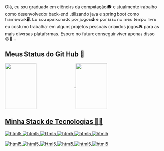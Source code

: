 Olá, eu sou graduado em ciências da computação🎓 e atualmente trabalho como desenvolvedor back-end utilizando java e spring boot como framework🖥️. Eu sou apaixonado por jogos🕹️ e por isso no meu tempo livre eu costumo trabalhar em alguns projetos pessoais criandos jogos🎮 para as mais diversas plataformas. Espero no futuro conseguir viver apenas disso 😄💭...

<h2>Meus Status do Git Hub 📖</h2>

<div>
<a href="https://github.com/anuraghazra/github-readme-stats">
<img width="45%" height="150em" align="center" src="https://github-readme-stats-ziqa.vercel.app/api?username=JonasGarciaGit&show_icons=true&theme=dracula" />
<img width="45%" height="150em" align="center" src="https://github-readme-stats-ziqa.vercel.app/api/top-langs/?username=JonasGarciaGit&layout=compact&theme=dracula" />
</div>

<h2>Minha Stack de Tecnologias 👨‍💻</h2>
<div style="display: inline_block">
  <img align="center" alt="html5" src="https://img.shields.io/badge/Java-ED8B00?style=for-the-badge&logo=java&logoColor=white" />
  <img align="center" alt="html5" src="https://img.shields.io/badge/C%23-239120?style=for-the-badge&logo=c-sharp&logoColor=white" />
  <img align="center" alt="html5" src="https://img.shields.io/badge/React-20232A?style=for-the-badge&logo=react&logoColor=61DAFB" />
  <img align="center" alt="html5" src="https://img.shields.io/badge/Spring-6DB33F?style=for-the-badge&logo=spring&logoColor=white" />
  <img align="center" alt="html5" src="https://img.shields.io/badge/MySQL-00000F?style=for-the-badge&logo=mysql&logoColor=white" />
  <img align="center" alt="html5" src="https://img.shields.io/badge/MongoDB-4EA94B?style=for-the-badge&logo=mongodb&logoColor=white" />
  <p></p>
  <img align="center" alt="html5" src="https://img.shields.io/badge/Unity-100000?style=for-the-badge&logo=unity&logoColor=white" />
  <img align="center" alt="html5" src="https://img.shields.io/badge/Oracle-F80000?style=for-the-badge&logo=oracle&logoColor=black" />
  <img align="center" alt="html5" src="https://img.shields.io/badge/blender-%23F5792A.svg?style=for-the-badge&logo=blender&logoColor=white" />
  <img align="center" alt="html5" src="https://img.shields.io/badge/IntelliJ_IDEA-000000.svg?style=for-the-badge&logo=intellij-idea&logoColor=white" />
  <img align="center" alt="html5" src="https://img.shields.io/badge/Eclipse-2C2255?style=for-the-badge&logo=eclipse&logoColor=white" />
  <img align="center" alt="html5" src="https://img.shields.io/badge/GIT-E44C30?style=for-the-badge&logo=git&logoColor=white" />
</div>

